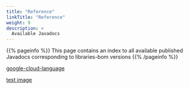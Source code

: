 ```yaml
---
title: "Reference"
linkTitle: "Reference"
weight: 9
description: >
  Available Javadocs
---
```


{{% pageinfo %}}
This page contains an index to all available published Javadocs corresponding to libraries-bom versions
{{% /pageinfo %}}

[google-cloud-language](/google-cloud-language)

[test image](/lychee_wink.gif)
